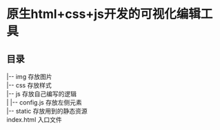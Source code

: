 <!--
 * @Author: li_x
 * @LastEditors: Do not edit
 * @Date: 2019-09-20 10:17:51
 * @LastEditTime: 2019-09-20 10:27:47
 * @Version: 1.0
 * @Description: 描述
 * @Company: 济南广域软件
 * @Copyright: Copyright (c) Jnwat Soft
 * @Remarks: 备注
 -->
# 原生html+css+js开发的可视化编辑工具

## 目录

|-- img  存放图片  
|-- css  存放样式  
|-- js   存放自己编写的逻辑  
|   |-- config.js 存放左侧元素  
|-- static 存放用到的静态资源  
index.html 入口文件  
